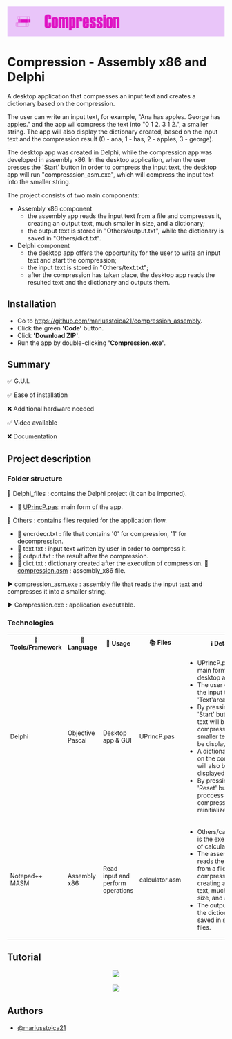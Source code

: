 

<p align="left">
  <img 
    src="https://github.com/mariusstoica21/compression_assembly/blob/main/Images/Header.png"
  >
</p>



# Compression - Assembly x86 and Delphi

A desktop application that compresses an input text and creates a dictionary based on the compression.

The user can write an input text, for example, "Ana has apples. George has apples." and the app wil compress the text into "0 1 2. 3 1 2.", a smaller string. 
The app will also display the dictionary created, based on the input text and the compression result (0 - ana, 1 - has, 2 - apples, 3 - george).

The desktop app was created in Delphi, while the compression app was developed in assembly x86. In the desktop application, when the user presses the 'Start'
button in order to compress the input text, the desktop app will run "compresssion_asm.exe", which will compress the input text into the smaller string.

The project consists of two main components:
- Assembly x86 component
  - the assembly app reads the input text from a file and compresses it, creating an output text, much smaller in size, and a dictionary;
  - the output text is stored in "Others/output.txt", while the dictionary is saved in "Others/dict.txt".
- Delphi component
  - the desktop app offers the opportunity for the user to write an input text and start the compression;
  - the input text is stored in "Others/text.txt";
  - after the compression has taken place, the desktop app reads the resulted text and the dictionary and outputs them.

## Installation
- Go to https://github.com/mariusstoica21/compression_assembly.
- Click the green **'Code'** button.
- Click **'Download ZIP'**.
- Run the app by double-clicking **'Compression.exe'**.

## Summary
✅ G.U.I. 

✅ Ease of installation

❌ Additional hardware needed

✅ Video available

❌ Documentation


## Project description

### Folder structure

📁 Delphi_files : contains the Delphi project (it can be imported).

- 📄 [UPrincP.pas](https://github.com/mariusstoica21/compression_assembly/blob/main/Delphi_files/UPrincP.pas): main form of the app.

📁 Others : contains files requied for the application flow.
  - 📄 encrdecr.txt : file that contains '0' for compression, '1' for decompression.
  - 📄 text.txt : input text written by user in order to compress it.
  - 📄 output.txt : the result after the compression.
  - 📄 dict.txt : dictionary created after the execution of compression.
📄 [compression.asm](https://github.com/mariusstoica21/compression_assembly/blob/main/compression.asm)
: assembly_x86 file.

▶️ compression_asm.exe : assembly file that reads the input text and compresses it into a smaller string.

▶️ Compression.exe : application executable.


### Technologies

<table>
  <tr>
    <th>🔨 Tools/Framework</th>
    <th>📘 Language</th>
    <th>📃 Usage </th>
    <th>📚 Files</th>
    <th> ℹ Details  </th>
  </tr>
  <tr>
    <td>Delphi</td>
    <td>Objective Pascal</td>
    <td>Desktop app & GUI</td>
    <td>UPrincP.pas</td>
    <td>
       <ul>
        <li>UPrincP.pas is the main form of the desktop application.</li>
        <li>The user can write the input text in the 'Text'area.</li>
        <li>By pressing the 'Start' button, the text will be compressed into a smaller text, that will be displayed.</li>
        <li>A dictionary based on the compression will also be displayed.</li>
        <li>By pressing the 'Reset' button, the proccess of compression will be reinitialized.</li>
      </ul>
   </td>
  </tr>
  <tr>
    <td>Notepad++ MASM</td>
    <td>Assembly x86</td>
    <td>Read input and perform operations</td>
    <td>calculator.asm</td>
    <td>
       <ul>
        <li>Others/calculator.exe is the executable file of calculator.asm.</li>
        <li>The assembly app reads the input text from a file and compresses it, creating an output text, much smaller in size, and a dictionary</li>
        <li>The output text and the dictionary are saved in separate files.</li>
      </ul>
   </td>
  </tr>
</table>

## Tutorial


<p align="center">
  <img 
    src="https://i.postimg.cc/Hx93v39r/2.jpg"
  >
</p>

<p align="center">
  <img 
    src="https://i.postimg.cc/nVT0vRL5/3.jpg"
  >
</p>


## Authors

- [@mariusstoica21](https://github.com/mariusstoica21)


